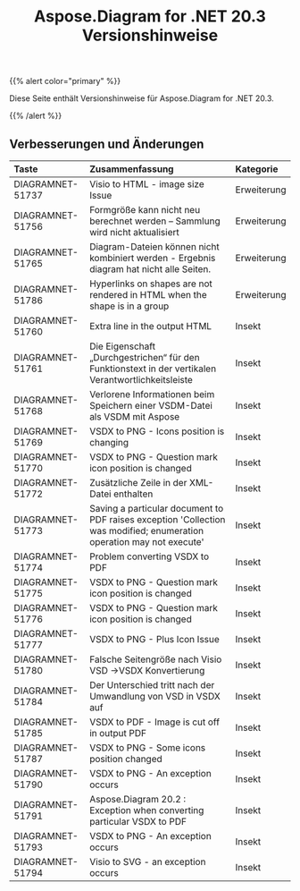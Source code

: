 ﻿---
title: Aspose.Diagram for .NET 20.3 Versionshinweise
type: docs
weight: 50
url: /de/net/aspose-diagram-for-net-20-3-release-notes/
---
{{% alert color="primary" %}} 

Diese Seite enthält Versionshinweise für Aspose.Diagram for .NET 20.3.

{{% /alert %}} 
## **Verbesserungen und Änderungen**

|**Taste**|**Zusammenfassung**|**Kategorie**|
|:- |:- |:- |
|DIAGRAMNET-51737|Visio to HTML - image size Issue|Erweiterung|
|DIAGRAMNET-51756|Formgröße kann nicht neu berechnet werden – Sammlung wird nicht aktualisiert|Erweiterung|
|DIAGRAMNET-51765|Diagram-Dateien können nicht kombiniert werden - Ergebnis diagram hat nicht alle Seiten.|Erweiterung|
|DIAGRAMNET-51786|Hyperlinks on shapes are not rendered in HTML when the shape is in a group|Erweiterung|
|DIAGRAMNET-51760|Extra line in the output HTML|Insekt|
|DIAGRAMNET-51761|Die Eigenschaft „Durchgestrichen“ für den Funktionstext in der vertikalen Verantwortlichkeitsleiste|Insekt|
|DIAGRAMNET-51768|Verlorene Informationen beim Speichern einer VSDM-Datei als VSDM mit Aspose|Insekt|
|DIAGRAMNET-51769|VSDX to PNG - Icons position is changing|Insekt|
|DIAGRAMNET-51770|VSDX to PNG - Question mark icon position is changed|Insekt|
|DIAGRAMNET-51772|Zusätzliche Zeile in der XML-Datei enthalten|Insekt|
|DIAGRAMNET-51773|Saving a particular document to PDF raises exception 'Collection was modified; enumeration operation may not execute'|Insekt|
|DIAGRAMNET-51774|Problem converting VSDX to PDF|Insekt|
|DIAGRAMNET-51775|VSDX to PNG - Question mark icon position is changed|Insekt|
|DIAGRAMNET-51776|VSDX to PNG - Question mark icon position is changed|Insekt|
|DIAGRAMNET-51777|VSDX to PNG - Plus Icon Issue|Insekt|
|DIAGRAMNET-51780|Falsche Seitengröße nach Visio VSD ->VSDX Konvertierung|Insekt|
|DIAGRAMNET-51784|Der Unterschied tritt nach der Umwandlung von VSD in VSDX auf|Insekt|
|DIAGRAMNET-51785|VSDX to PDF - Image is cut off in output PDF|Insekt|
|DIAGRAMNET-51787|VSDX to PNG - Some icons position changed|Insekt|
|DIAGRAMNET-51790|VSDX to PNG - An exception occurs|Insekt|
|DIAGRAMNET-51791|Aspose.Diagram 20.2 : Exception when converting particular VSDX to PDF|Insekt|
|DIAGRAMNET-51793|VSDX to PNG - An exception occurs|Insekt|
|DIAGRAMNET-51794|Visio to SVG - an exception occurs|Insekt|

